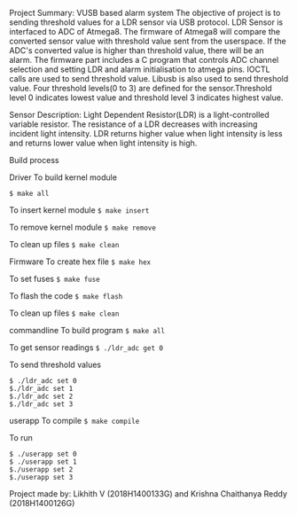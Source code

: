 Project Summary: 
VUSB based alarm system
The objective of project is to sending threshold values for a LDR sensor via USB protocol. LDR Sensor is interfaced to ADC of Atmega8. The firmware of Atmega8 will compare the converted sensor value with threshold value sent from the userspace. If the ADC's converted value is higher than threshold value, there will be an alarm. The firmware part includes a C program that controls ADC channel selection and setting LDR and alarm initialisation to atmega pins. IOCTL calls are used to send threshold value. Libusb is also used to send threshold value. Four threshold levels(0 to 3) are defined for the sensor.Threshold level 0 indicates lowest value and threshold level 3 indicates highest value. 

Sensor Description:
Light Dependent Resistor(LDR) is a light-controlled variable resistor. The resistance of a LDR decreases with increasing incident light intensity.
LDR returns higher value when light intensity is less and returns lower value when light intensity is high. 

Build process

Driver
To build kernel module

`$ make all`

To insert kernel module
`$ make insert`

To remove kernel module
`$ make remove`

To clean up files
`$ make clean`

Firmware
To create hex file
`$ make hex`

To set fuses
`$ make fuse`

To flash the code
`$ make flash`

To clean up files
`$ make clean`

commandline
To build program
`$ make all`

To get sensor readings
`$ ./ldr_adc get 0`

To send threshold values
```
$ ./ldr_adc set 0
$./ldr_adc set 1
$./ldr_adc set 2
$./ldr_adc set 3
```

userapp
To compile
`$ make compile`

To run
```
$ ./userapp set 0
$ ./userapp set 1
$./userapp set 2
$./userapp set 3
```

Project made by: Likhith V (2018H1400133G) and Krishna Chaithanya Reddy (2018H1400126G)














